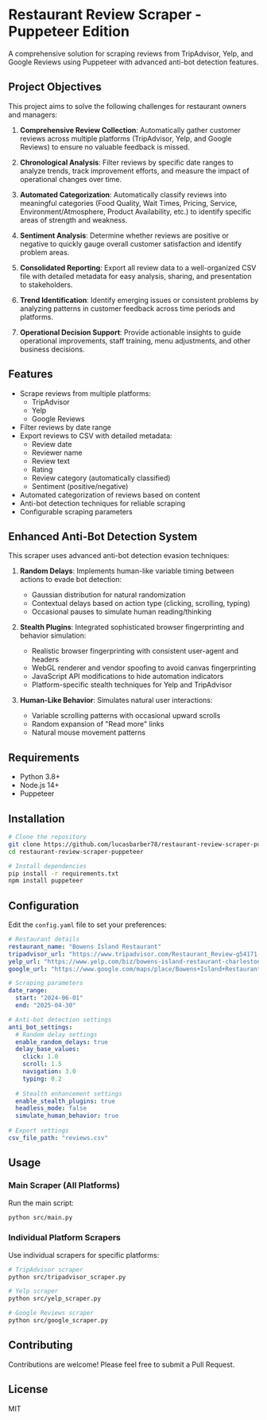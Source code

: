 # Restaurant Review Scraper - Puppeteer Edition

A comprehensive solution for scraping reviews from TripAdvisor, Yelp, and Google Reviews using Puppeteer with advanced anti-bot detection features.

## Project Objectives

This project aims to solve the following challenges for restaurant owners and managers:

1. **Comprehensive Review Collection**: Automatically gather customer reviews across multiple platforms (TripAdvisor, Yelp, and Google Reviews) to ensure no valuable feedback is missed.

2. **Chronological Analysis**: Filter reviews by specific date ranges to analyze trends, track improvement efforts, and measure the impact of operational changes over time.

3. **Automated Categorization**: Automatically classify reviews into meaningful categories (Food Quality, Wait Times, Pricing, Service, Environment/Atmosphere, Product Availability, etc.) to identify specific areas of strength and weakness.

4. **Sentiment Analysis**: Determine whether reviews are positive or negative to quickly gauge overall customer satisfaction and identify problem areas.

5. **Consolidated Reporting**: Export all review data to a well-organized CSV file with detailed metadata for easy analysis, sharing, and presentation to stakeholders.

6. **Trend Identification**: Identify emerging issues or consistent problems by analyzing patterns in customer feedback across time periods and platforms.

7. **Operational Decision Support**: Provide actionable insights to guide operational improvements, staff training, menu adjustments, and other business decisions.

## Features

- Scrape reviews from multiple platforms:
  - TripAdvisor
  - Yelp
  - Google Reviews
- Filter reviews by date range
- Export reviews to CSV with detailed metadata:
  - Review date
  - Reviewer name
  - Review text
  - Rating
  - Review category (automatically classified)
  - Sentiment (positive/negative)
- Automated categorization of reviews based on content
- Anti-bot detection techniques for reliable scraping
- Configurable scraping parameters

## Enhanced Anti-Bot Detection System

This scraper uses advanced anti-bot detection evasion techniques:

1. **Random Delays**: Implements human-like variable timing between actions to evade bot detection:
   - Gaussian distribution for natural randomization
   - Contextual delays based on action type (clicking, scrolling, typing)
   - Occasional pauses to simulate human reading/thinking

2. **Stealth Plugins**: Integrated sophisticated browser fingerprinting and behavior simulation:
   - Realistic browser fingerprinting with consistent user-agent and headers
   - WebGL renderer and vendor spoofing to avoid canvas fingerprinting
   - JavaScript API modifications to hide automation indicators
   - Platform-specific stealth techniques for Yelp and TripAdvisor

3. **Human-Like Behavior**: Simulates natural user interactions:
   - Variable scrolling patterns with occasional upward scrolls
   - Random expansion of "Read more" links
   - Natural mouse movement patterns

## Requirements

- Python 3.8+
- Node.js 14+
- Puppeteer

## Installation

```bash
# Clone the repository
git clone https://github.com/lucasbarber78/restaurant-review-scraper-puppeteer.git
cd restaurant-review-scraper-puppeteer

# Install dependencies
pip install -r requirements.txt
npm install puppeteer
```

## Configuration

Edit the `config.yaml` file to set your preferences:

```yaml
# Restaurant details
restaurant_name: "Bowens Island Restaurant"
tripadvisor_url: "https://www.tripadvisor.com/Restaurant_Review-g54171-d436679-Reviews-Bowens_Island_Restaurant-Charleston_South_Carolina.html"
yelp_url: "https://www.yelp.com/biz/bowens-island-restaurant-charleston-3"
google_url: "https://www.google.com/maps/place/Bowens+Island+Restaurant/@32.6942361,-79.9653904,17z/data=!4m7!3m6!1s0x88fc6fb9c4167fea:0xf7766add942e243c!8m2!3d32.6942361!4d-79.9628155!9m1!1b1"

# Scraping parameters
date_range:
  start: "2024-06-01"
  end: "2025-04-30"

# Anti-bot detection settings
anti_bot_settings:
  # Random delay settings
  enable_random_delays: true
  delay_base_values:
    click: 1.0
    scroll: 1.5
    navigation: 3.0
    typing: 0.2
  
  # Stealth enhancement settings
  enable_stealth_plugins: true
  headless_mode: false
  simulate_human_behavior: true
  
# Export settings
csv_file_path: "reviews.csv"
```

## Usage

### Main Scraper (All Platforms)

Run the main script:

```bash
python src/main.py
```

### Individual Platform Scrapers

Use individual scrapers for specific platforms:

```bash
# TripAdvisor scraper
python src/tripadvisor_scraper.py

# Yelp scraper
python src/yelp_scraper.py

# Google Reviews scraper
python src/google_scraper.py
```

## Contributing

Contributions are welcome! Please feel free to submit a Pull Request.

## License

MIT
